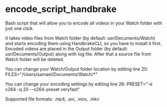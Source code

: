 # encode_script_handbrake
Bash script that will allow you to encode all videos in your Watch folder with just one click.

It takes video files from Watch folder (by default: usr/Decuments/Watch) and starts encoding them using HandbrakeCLI, so you have to install it first. Encoded videos are placed in the Output folder (by default: usr/Decuments/Output) along with log file. After that a source file from Watch folder will be deleted. 

You can change your Watch/Output folder location by editing line 25:
  FILES="/Users/samael/Documents/Watch/*"

You can change your encoding settings by editing line 26:
  PRESET="-e x264 -q 20 --x264-preset veryfast"

Supported file formats: .mp4, .avi, .mov, .mkv


